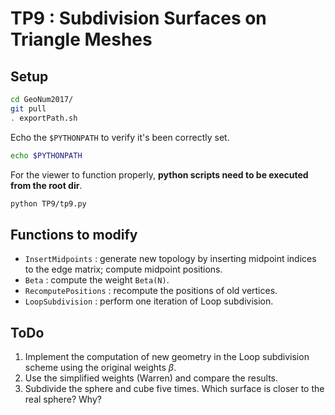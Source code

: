 # TP9 : Subdivision Surfaces on Triangle Meshes

## Setup
```bash
cd GeoNum2017/
git pull
. exportPath.sh
```
Echo the `$PYTHONPATH` to verify it's been correctly set.
```bash
echo $PYTHONPATH
```
For the viewer to function properly, **python scripts need to be executed from the root dir**.
```bash
python TP9/tp9.py
```

## Functions to modify
* `InsertMidpoints` : generate new topology by inserting midpoint indices to the edge matrix; compute midpoint positions.
* `Beta` : compute the weight `Beta(N)`.
* `RecomputePositions` : recompute the positions of old vertices.
* `LoopSubdivision` : perform one iteration of Loop subdivision.

## ToDo
1. Implement the computation of new geometry in the Loop subdivision scheme using the original weights $\beta$.
2. Use the simplified weights (Warren) and compare the results.
3. Subdivide the sphere and cube five times. Which surface is closer to the real sphere? Why?
